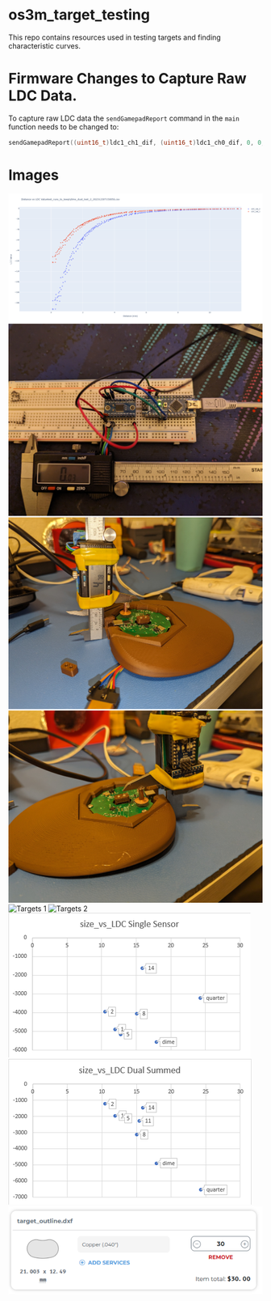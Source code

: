# os3m_target_testing
This repo contains resources used in testing targets and finding characteristic curves.

# Firmware Changes to Capture Raw LDC Data.

To capture raw LDC data the `sendGamepadReport` command in the `main` function needs to be changed to:

```cpp
sendGamepadReport((uint16_t)ldc1_ch1_dif, (uint16_t)ldc1_ch0_dif, 0, 0, 0, 0);
```

# Images
![Target: Dime, Dual LDC Graph](images/dime_dual_LDC_Graph.png)
![Caliper Parser Breadboard](images/caliper_parser_breadboard.jpg)
![Measurement Rig Front](images/front_distance_rig.jpg)
![Measurement Rig Back](images/back_distance_rig.jpg)
![Targets 1](images/test_targets.jpg)
![Targets 2](images/test_targets_2.jpg)
![Size vs LCD Single Sensor](images/size_vs_LDC_Single.png)
![Size vs LDC Dual Summed](images/size_vs_LDC_Dual_Summed.png)
![Send Cut Send Optimum Target Quote](hypothesized_optimum_target/send_cut_send_target_quote.png)